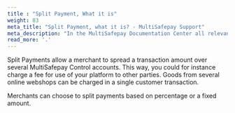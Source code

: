 ```yaml
---
title : "Split Payment, What it is"
weight: 83
meta_title: "Split Payment, what it is? - MultiSafepay Support"
meta_description: "In the MultiSafepay Documentation Center all relevant information regarding our Plugins and API. As well as Support pages for Payment Method, Tools and General Questions. You can also find the contact details of our Support Team and Integration Team."
read_more: '.'
---
```


Split Payments allow a merchant to spread a transaction amount over several MultiSafepay Control accounts. This way, you could for instance charge a fee for use of your platform to other parties. Goods from several online webshops can be charged in a single customer transaction. 

Merchants can choose to split payments based on percentage or a fixed amount. 